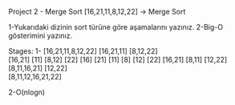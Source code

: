 Project 2 - Merge Sort
[16,21,11,8,12,22] -> Merge Sort

1-Yukarıdaki dizinin sort türüne göre aşamalarını yazınız.
2-Big-O gösterimini yazınız.

Stages:
1-      [16,21,11,8,12,22]
      [16,21,11]	   [8,12,22]	     
  [16,21]     [11]       [8,12]    [22]
[16]   [21]   [11]     [8]  [12]   [22]
  [16,21]       [8,11]      [12,22]
     [8,11,16,21]          [12,22]				       
            [8,11,12,16,21,22]

2-O(nlogn)